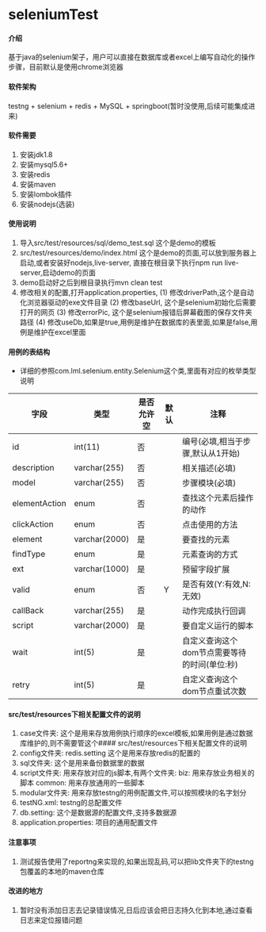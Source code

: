 # seleniumTest

#### 介绍
基于java的selenium架子，用户可以直接在数据库或者excel上编写自动化的操作步骤，目前默认是使用chrome浏览器

#### 软件架构
testng + selenium + redis + MySQL + springboot(暂时没使用,后续可能集成进来)


#### 软件需要

1. 安装jdk1.8
2. 安装mysql5.6+
3. 安装redis
4. 安装maven
5. 安装lombok插件
6. 安装nodejs(选装)


#### 使用说明

1. 导入src/test/resources/sql/demo_test.sql 这个是demo的模板
2. src/test/resources/demo/index.html  这个是demo的页面,可以放到服务器上启动,或者安装好nodejs,live-server, 直接在根目录下执行npm run live-server,启动demo的页面
3. demo启动好之后到根目录执行mvn clean test
4. 修改相关的配置,打开application.properties,
	(1) 修改driverPath,这个是自动化浏览器驱动的exe文件目录
	(2) 修改baseUrl, 这个是selenium初始化后需要打开的网页
	(3) 修改errorPic, 这个是selenium报错后屏幕截图的保存文件夹路径
	(4) 修改useDb,如果是true,用例是维护在数据库的表里面,如果是false,用例是维护在excel里面


#### 用例的表结构
-  详细的参照com.lml.selenium.entity.Selenium这个类,里面有对应的枚举类型说明



|字段|类型|是否允许空|默认|注释|
|----    |-------|--- |---|------|
|id    |int(11)     |否 |  | 编号(必填,相当于步骤,默认从1开始)     |
|description |varchar(255) |否 |    |   相关描述(必填)  |
|model |varchar(255)|否   |    |   步骤模块(必填)    |
|elementAction     |enum |否   |    |    查找这个元素后操作的动作     |
|clickAction     |enum |否   |    |    点击使用的方法     |
|element |varchar(2000)     |是   |   |  要查找的元素 |
|findType |enum     |是   |   | 元素查询的方式 |
|ext |varchar(1000)     |是   |   |  预留字段扩展 |
|valid |enum     |否   | Y  |  是否有效(Y:有效,N:无效) |
|callBack |varchar(255)     |是   |   |  动作完成执行回调 |
|script |varchar(2000)     |是   |   |  要自定义运行的脚本 |
|wait |int(5)     |是   |   |  自定义查询这个dom节点需要等待的时间(单位:秒) |
|retry |int(5)     |是   |   |  自定义查询这个dom节点重试次数 |



#### src/test/resources下相关配置文件的说明

1. case文件夹: 这个是用来存放用例执行顺序的excel模板,如果用例是通过数据库维护的,则不需要管这个#### src/test/resources下相关配置文件的说明
2. config文件夹: redis.setting 这个是用来存放redis的配置的
3. sql文件夹: 这个是用来备份数据里的数据
4. script文件夹: 用来存放对应的js脚本,有两个文件夹:
	biz: 用来存放业务相关的脚本
	common: 用来存放通用的一些脚本
5. modular文件夹: 用来存放testng的用例配置文件,可以按照模块的名字划分
6. testNG.xml:  testng的总配置文件
7. db.setting: 这个是数据源的配置文件,支持多数据源
8. application.properties: 项目的通用配置文件

#### 注意事项
1. 测试报告使用了reportng来实现的,如果出现乱码,可以把lib文件夹下的testng包覆盖的本地的maven仓库

#### 改进的地方
1. 暂时没有添加日志去记录错误情况,日后应该会把日志持久化到本地,通过查看日志来定位报错问题
